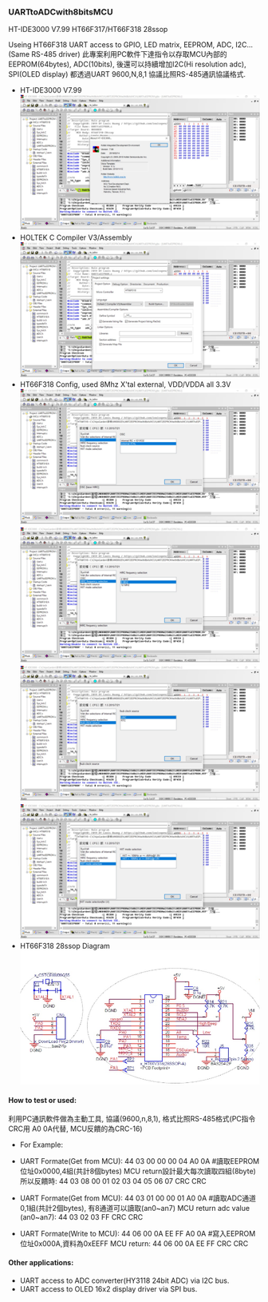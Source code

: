 ### UARTtoADCwith8bitsMCU
HT-IDE3000 V7.99  HT66F317/HT66F318 28ssop

Useing HT66F318 UART access to GPIO, LED matrix, EEPROM, ADC, I2C...(Same RS-485 driver)
此專案利用PC軟件下達指令以存取MCU內部的EEPROM(64bytes), ADC(10bits), 後還可以持續增加I2C(Hi resolution adc), SPI(OLED display) 都透過UART 9600,N,8,1 協議比照RS-485通訊協議格式.

* HT-IDE3000 V7.99
![Image](HT-IDE3000_version.jpg)
* HOLTEK C Compiler V3/Assembly
![Image](ProjectCompiler.jpg)
* HT66F318 Config, used 8Mhz X'tal external, VDD/VDDA all 3.3V
![Image](ProjectOption1.jpg)
![Image](ProjectOption2.jpg)
![Image](ProjectOption3.jpg)
![Image](ProjectOption4.jpg)
* HT66F318 28ssop Diagram
![Image](CircuitDiagram.jpg)


#### How to test or used:
利用PC通訊軟件做為主動工具, 協議(9600,n,8,1), 格式比照RS-485格式(PC指令CRC用 A0 0A代替, MCU反饋的為CRC-16)

* For Example: 
* UART Formate(Get from MCU): 44 03 00 00 00 04 A0 0A   #讀取EEPROM位址0x0000,4組(共計8個bytes)
MCU return設計最大每次讀取四組(8byte) 所以反饋時: 44 03 08 00 01 02 03 04 05 06 07 CRC CRC

* UART Formate(Get from MCU): 44 03 01 00 00 01 A0 0A   #讀取ADC通道0,1組(共計2個bytes), 有8通道可以讀取(an0~an7)
MCU return adc value (an0~an7): 44 03 02 03 FF CRC CRC

* UART Formate(Write to MCU): 44 06 00 0A EE FF A0 0A   #寫入EEPROM位址0x000A,資料為0xEEFF
MCU return: 44 06 00 0A EE FF CRC CRC

#### Other applications:
* UART access to ADC converter(HY3118 24bit ADC) via I2C bus.
* UART access to OLED 16x2 display driver via SPI bus.

